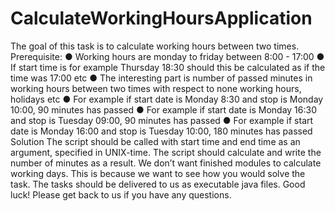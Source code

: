 ﻿# CalculateWorkingHoursApplication
The goal of this task is to calculate working hours between two times.
Prerequisite:
● Working hours are monday to friday between 8:00 - 17:00
● If start time is for example Thursday 18:30 should this be calculated as if the time was 17:00 etc
● The interesting part is number of passed minutes in working hours between two times with respect to none working
hours, holidays etc
● For example if start date is Monday 8:30 and stop is Monday 10:00, 90 minutes has passed
● For example if start date is Monday 16:30 and stop is Tuesday 09:00, 90 minutes has passed
● For example if start date is Monday 16:00 and stop is Tuesday 10:00, 180 minutes has passed
Solution
The script should be called with start time and end time as an argument, specified in UNIX-time. The script should calculate and
write the number of minutes as a result. We don’t want finished modules to calculate working days. This is because we want to
see how you would solve the task. The tasks should be delivered to us as executable java files.
Good luck! Please get back to us if you have any questions.
